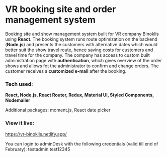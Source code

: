 # VR booking site and order management system

Booking site and show management system built for VR company Binoklis using **React**. The booking system runs route optimization on the backend (**Node.js**) and presents the customers with alternative dates which would better suit the show travel route, hence saving costs for customers and travel time for the company. The company has access to custom built administration page with **authentication**, which gives overview of the order shows and allows fot the administrator to confirm and change orders. The customer receives a **customized e-mail** after the booking.

### Tech used:

**React, Node.js, React Router, Redux, Material UI, Styled Components, Nodemailer**

Additional packages: moment.js, React date picker

### View it live:

https://vr-binoklis.netlify.app/

You can login to adminDesk with the following credentials (valid till end of February):
testadmin
test12345
